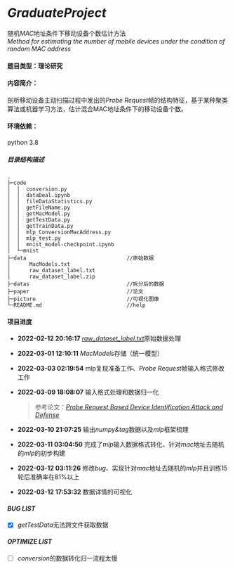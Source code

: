 # *GraduateProject*
随机*MAC*地址条件下移动设备个数估计方法  
*Method for estimating the number of mobile devices under the condition of random MAC address*

#### 题目类型：理论研究

#### 内容简介：
剖析移动设备主动扫描过程中发出的*Probe Request*帧的结构特征，基于某种聚类算法或机器学习方法，估计混合MAC地址条件下的移动设备个数。 

#### 环境依赖：

python 3.8

##### 目录结构描述

```
.
├─code
│  │  conversion.py
│  │  dataDeal.ipynb
│  │  fileDataStatistics.py
│  │  getFileName.py
│  │  getMacModel.py
│  │  getTestData.py
│  │  getTrainData.py
│  │  mlp_ConversionMacAddress.py
│  │  mlp_test.py
│  │  mnist_model-checkpoint.ipynb
│  └─mnist                  
├─data                                //原始数据
│      MacModels.txt
│      raw_dataset_label.txt
│      raw_dataset_label.zip    
├─datas                               //拆分后的数据
├─paper                               //论文
├─picture                             //可视化图像
└─README.md                           //help
```
#### 项目进度

- **2022-02-12 20:16:17**    [*raw_dataset_label.txt*](https://github.com/DongTin/GraduationProject/blob/main/data/raw_dataset_label.txt)原始数据处理 

- **2022-03-01 12:10:11**     *MacModels*存储（统一模型）  

- **2022-03-03 02:19:54**     mlp复现准备工作、*Probe Request*帧输入格式修改工作  

- **2022-03-09 18:08:07**     输入格式处理和数据归一化

    > 参考论文：[*Probe Request Based Device Identification Attack and Defense*](https://github.com/DongTin/GraduationProject/blob/main/paper/Probe%20Request%20Based%20Device%20Identification%20Attack%20and%20Defense.pdf)
- **2022-03-10 21:07:25**     输出*numpy&tag*数据以及*mlp*框架梳理
- **2022-03-11 03:04:50**     完成了*mlp*输入数据格式转化、针对*mac*地址去随机的*mlp*的初步构建
- **2022-03-12 03:11:26**     修改*bug*、实现针对*mac*地址去随机的*mlp*并且训练15轮后准确率在81%以上
- **2022-03-12 17:53:32**     数据详情的可视化

#### *BUG LIST*
- [x]  *getTestData*无法跨文件获取数据

#### *OPTIMIZE LIST*
- [ ]  *conversion*的数据转化归一流程太慢